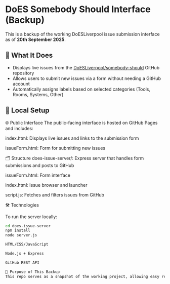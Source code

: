 # DoES Somebody Should Interface (Backup)

This is a backup of the working DoESLiverpool issue submission interface as of **20th September 2025**.

## 🔧 What It Does

- Displays live issues from the [DoESLiverpool/somebody-should](https://github.com/DoESLiverpool/somebody-should) GitHub repository
- Allows users to submit new issues via a form without needing a GitHub account
- Automatically assigns labels based on selected categories (Tools, Rooms, Systems, Other)

## 🧪 Local Setup

🌐 Public Interface
The public-facing interface is hosted on GitHub Pages and includes:

index.html: Displays live issues and links to the submission form

issueForm.html: Form for submitting new issues

🗂 Structure
does-issue-server/: Express server that handles form submissions and posts to GitHub

issueForm.html: Form interface

index.html: Issue browser and launcher

script.js: Fetches and filters issues from GitHub

🛠 Technologies

To run the server locally:

```bash
cd does-issue-server
npm install
node server.js

HTML/CSS/JavaScript

Node.js + Express

GitHub REST API

🧭 Purpose of This Backup
This repo serves as a snapshot of the working project, allowing easy restoration or experimentation without affecting the live version.
